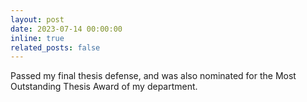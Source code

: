 ```yaml
---
layout: post
date: 2023-07-14 00:00:00
inline: true
related_posts: false
---
```


Passed my final thesis defense, and was also nominated for the Most Outstanding Thesis Award of my department.